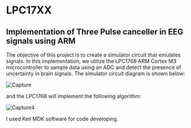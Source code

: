 # LPC17XX
## Implementation of Three Pulse canceller in EEG signals using ARM
The objective of this project is to create a simulator circuit that emulates signals. In this implementation, we utilize the LPC1768 ARM Cortex M3 microcontroller to sample data using an ADC and detect the presence of uncertainty in brain signals.
The simulator circuit diagram is shown below:

![Capture](https://user-images.githubusercontent.com/79360716/213926490-5dfba126-e796-4ef0-a90f-1caf4a481712.JPG)

and the LPC1768 will implement the following algorithm:

![Capture4](https://user-images.githubusercontent.com/79360716/213926855-dbce6bfa-abc6-41c9-9b8e-25668615bbdd.JPG)

I used Keil MDK software for code developing.
